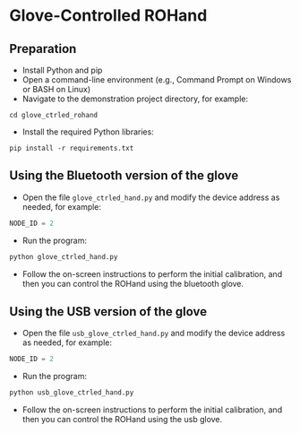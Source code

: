 # Glove-Controlled ROHand

## Preparation

* Install Python and pip
* Open a command-line environment (e.g., Command Prompt on Windows or BASH on Linux)
* Navigate to the demonstration project directory, for example:

```SHELL
cd glove_ctrled_rohand
```

* Install the required Python libraries:

```SHELL
pip install -r requirements.txt
```

## Using the Bluetooth version of the glove

* Open the file `glove_ctrled_hand.py` and modify the device address as needed, for example:

```python
NODE_ID = 2
```

* Run the program:

```python
python glove_ctrled_hand.py
```

* Follow the on-screen instructions to perform the initial calibration, and then you can control the ROHand using the bluetooth glove.

## Using the USB version of the glove

* Open the file `usb_glove_ctrled_hand.py` and modify the device address as needed, for example:

```python
NODE_ID = 2
```

* Run the program:

```python
python usb_glove_ctrled_hand.py
```

* Follow the on-screen instructions to perform the initial calibration, and then you can control the ROHand using the usb glove.
